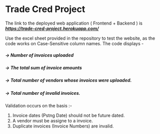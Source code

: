 # Trade Cred Project
The link to the deployed web application ( Frontend + Backend ) is ***https://trade-cred-project.herokuapp.com/***

Use the excel sheet provided in the repository to test the website, as the code works on Case-Sensitive column names.
The code displays -
##### -> Number of invoices uploaded
##### -> The total sum of invoice amounts
##### -> Total number of vendors whose invoices were uploaded.
##### -> Total number of invalid invoices.

Validation occurs on the basis :-
  1) Invoice dates (Pstng Date) should not be future dated.
  2) A vendor must be assigne to a invoice.
  3) Duplicate invoices (Invoice Numbers) are invalid.
